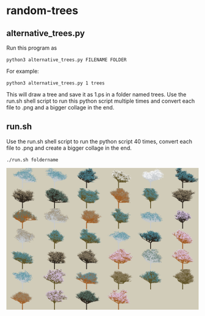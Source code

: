 # random-trees

## alternative_trees.py

Run this program as 

    python3 alternative_trees.py FILENAME FOLDER

For example: 

    python3 alternative_trees.py 1 trees

This will draw a tree and save it as 1.ps in a folder named trees.
Use the run.sh shell script to run this python script multiple times and convert each file to .png and a bigger collage in the end.


## run.sh

Use the run.sh shell script to run the python script 40 times, convert each file to .png and create a bigger collage in the end.

    ./run.sh foldername

![40 example trees drawn with turtle](example.jpg "40 example trees drawn with turtle")
